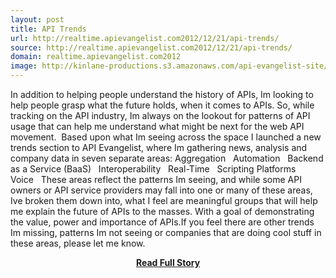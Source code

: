 ```yaml
---
layout: post
title: API Trends
url: http://realtime.apievangelist.com2012/12/21/api-trends/
source: http://realtime.apievangelist.com2012/12/21/api-trends/
domain: realtime.apievangelist.com2012
image: http://kinlane-productions.s3.amazonaws.com/api-evangelist-site/blog/interoperability-trends.png
---
```


<p>In addition to helping people understand the history of APIs, Im looking to help people grasp what the future holds, when it comes to APIs. So, while tracking on the API industry, Im always on the lookout for patterns of API usage that can help me understand what might be next for the web API movement.  Based upon what Im seeing across the space I launched a new trends section to API Evangelist, where Im gathering news, analysis and company data in seven separate areas: Aggregation   Automation   Backend as a Service (BaaS)   Interoperability   Real-Time   Scripting Platforms   Voice   These areas reflect the patterns Im seeing, and while some API owners or API service providers may fall into one or many of these areas, Ive broken them down into, what I feel are meaningful groups that will help me explain the future of APIs to the masses. With a goal of demonstrating the value, power and importance of APIs.If you feel there are other trends Im missing, patterns Im not seeing or companies that are doing cool stuff in these areas, please let me know.</p>
<center><p><a href="http://realtime.apievangelist.com2012/12/21/api-trends/" style='padding:25px; font-sze:18px; font-weight: bold;'>Read Full Story</a></p></center>
